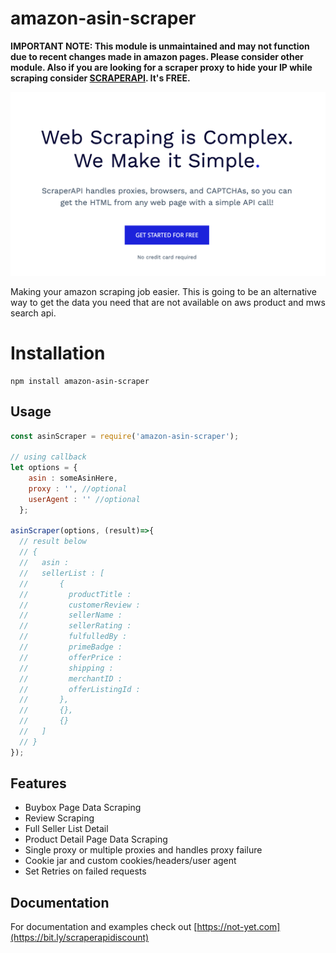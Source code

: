 # amazon-asin-scraper

**IMPORTANT NOTE: This module is unmaintained and may not function due to recent changes made in amazon pages. Please consider other module. Also if you are looking for a scraper proxy to hide your IP while scraping consider <a href="https://bit.ly/scraperapidiscount">SCRAPERAPI</a>. It's FREE.**


[![Screenshot](asset/scraperapi.png 'ScraperAPI Web Page')](https://bit.ly/scraperapidiscount)


Making your amazon scraping job easier. This is going to be an alternative way to get the data you need that are not available on aws product and mws search api.


# Installation

```shell
npm install amazon-asin-scraper
```

## Usage

```js
const asinScraper = require('amazon-asin-scraper');

// using callback
let options = {
    asin : someAsinHere,
    proxy : '', //optional
    userAgent : '' //optional
  };

asinScraper(options, (result)=>{
  // result below
  // {
  //   asin :
  //   sellerList : [
  //       {
  //         productTitle :
  //         customerReview :
  //         sellerName :
  //         sellerRating :
  //         fulfulledBy :
  //         primeBadge :
  //         offerPrice :
  //         shipping :
  //         merchantID :
  //         offerListingId :
  //       },
  //       {},
  //       {}
  //   ]
  // }  
});
```

## Features

- Buybox Page Data Scraping
- Review Scraping
- Full Seller List Detail
- Product Detail Page Data Scraping
- Single proxy or multiple proxies and handles proxy failure
- Cookie jar and custom cookies/headers/user agent
- Set Retries on failed requests

## Documentation

For documentation and examples check out [https://not-yet.com](https://bit.ly/scraperapidiscount)
